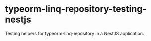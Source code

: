 # typeorm-linq-repository-testing-nestjs
Testing helpers for typeorm-linq-repository in a NestJS application.
